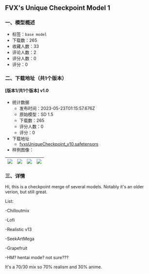 ## FVX's Unique Checkpoint Model 1
### 一、模型概述

- 标签：`base model`
- 下载数：265
- 收藏人数：33
- 评论人数：2
- 评分人数：0
- 评分：0

### 二、下载地址（共1个版本）

#### [版本1/共1个版本] v1.0

- 统计数据
  - 发布时间：2023-05-23T01:15:57.676Z
  - 原始模型：SD 1.5
  - 下载数：265
  - 评分人数：0
  - 评分：0
- 下载地址
  - [fvxsUniqueCheckpoint_v10.safetensors](https://civitai.com/api/download/models/78322)
- 样例图像：

| <img src="https://image.civitai.com/xG1nkqKTMzGDvpLrqFT7WA/cb0d01f8-661d-46c1-8ee7-f90afd0fb022/width=450/878773.jpeg" /> | <img src="https://image.civitai.com/xG1nkqKTMzGDvpLrqFT7WA/0f7aeabd-fd24-4720-84d9-e47292327463/width=450/878789.jpeg" /> | <img src="https://image.civitai.com/xG1nkqKTMzGDvpLrqFT7WA/2a10d3ed-9099-4dfb-87de-4febf9b4ba9c/width=450/878790.jpeg" /> | <img src="https://image.civitai.com/xG1nkqKTMzGDvpLrqFT7WA/67457188-f85d-4832-81de-0c0a8b80ef59/width=450/878775.jpeg" /> |
| ---- | ---- | ---- | ---- |


### 三、详情
<p>Hi, this is a checkpoint merge of several models. Notably it's an older verion, but still great. </p><p>List:</p><p>-Chilloutmix</p><p>-Lofi</p><p>-Realistic v13</p><p>-SeekArtMega</p><p>-Grapefruit</p><p>-HM? hentai mode? not sure???</p><p>It's a 70/30 mix so 70% realism and 30% anime. </p><p></p>